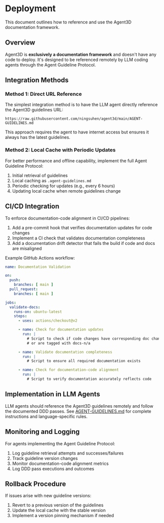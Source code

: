 # Deployment

This document outlines how to reference and use the Agent3D documentation framework.

## Overview

Agent3D is **exclusively a documentation framework** and doesn't have any code to deploy. It's designed to be referenced remotely by LLM coding agents through the Agent Guideline Protocol.

## Integration Methods

### Method 1: Direct URL Reference

The simplest integration method is to have the LLM agent directly reference the Agent3D guidelines URL:

```
https://raw.githubusercontent.com/ningsuhen/agent3d/main/AGENT-GUIDELINES.md
```

This approach requires the agent to have internet access but ensures it always has the latest guidelines.

### Method 2: Local Cache with Periodic Updates

For better performance and offline capability, implement the full Agent Guideline Protocol:

1. Initial retrieval of guidelines
2. Local caching as `.agent-guidelines.md`
3. Periodic checking for updates (e.g., every 6 hours)
4. Updating local cache when remote guidelines change

## CI/CD Integration

To enforce documentation-code alignment in CI/CD pipelines:

1. Add a pre-commit hook that verifies documentation updates for code changes
2. Implement a CI check that validates documentation completeness
3. Add a documentation drift detector that fails the build if code and docs are misaligned

Example GitHub Actions workflow:

```yaml
name: Documentation Validation

on:
  push:
    branches: [ main ]
  pull_request:
    branches: [ main ]

jobs:
  validate-docs:
    runs-on: ubuntu-latest
    steps:
      - uses: actions/checkout@v2

      - name: Check for documentation updates
        run: |
          # Script to check if code changes have corresponding doc changes
          # or are tagged with docs-n/a

      - name: Validate documentation completeness
        run: |
          # Script to ensure all required documentation exists

      - name: Check for documentation-code alignment
        run: |
          # Script to verify documentation accurately reflects code
```

## Implementation in LLM Agents

LLM agents should reference the Agent3D guidelines remotely and follow the documented DDD passes. See [AGENT-GUIDELINES.md](../AGENT-GUIDELINES.md) for complete instructions and language-specific rules.

## Monitoring and Logging

For agents implementing the Agent Guideline Protocol:

1. Log guideline retrieval attempts and successes/failures
2. Track guideline version changes
3. Monitor documentation-code alignment metrics
4. Log DDD pass executions and outcomes

## Rollback Procedure

If issues arise with new guideline versions:

1. Revert to a previous version of the guidelines
2. Update the local cache with the stable version
3. Implement a version pinning mechanism if needed
